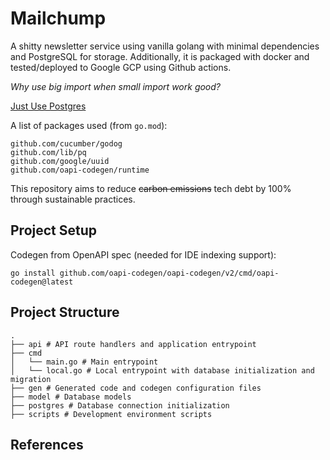 # Mailchump

A shitty newsletter service using vanilla golang with minimal dependencies
and PostgreSQL for storage. Additionally, it is packaged with docker and tested/deployed
to Google GCP using Github actions.

_Why use big import when small import work good?_

[Just Use Postgres](https://mccue.dev/pages/8-16-24-just-use-postgres)

A list of packages used (from `go.mod`):
```text
github.com/cucumber/godog
github.com/lib/pq
github.com/google/uuid
github.com/oapi-codegen/runtime
```

This repository aims to reduce ~~carbon emissions~~ tech debt by 100% through sustainable practices.

## Project Setup
Codegen from OpenAPI spec (needed for IDE indexing support):
```
go install github.com/oapi-codegen/oapi-codegen/v2/cmd/oapi-codegen@latest
```

## Project Structure
```
.
├── api # API route handlers and application entrypoint
├── cmd
│   └── main.go # Main entrypoint
│   └── local.go # Local entrypoint with database initialization and migration
├── gen # Generated code and codegen configuration files
├── model # Database models
├── postgres # Database connection initialization
├── scripts # Development environment scripts
```

## References
